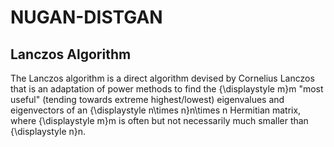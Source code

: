 # NUGAN-DISTGAN

## Lanczos Algorithm

The Lanczos algorithm is a direct algorithm devised by Cornelius Lanczos that is an adaptation of power methods to find the {\displaystyle m}m "most useful" (tending towards extreme highest/lowest) eigenvalues and eigenvectors of an {\displaystyle n\times n}n\times n Hermitian matrix, where {\displaystyle m}m is often but not necessarily much smaller than {\displaystyle n}n.
